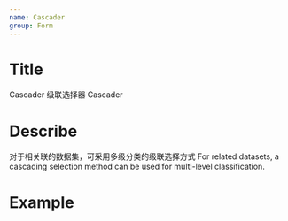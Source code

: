 ```yaml
---
name: Cascader
group: Form
---
```


# Title

Cascader 级联选择器
Cascader

# Describe

对于相关联的数据集，可采用多级分类的级联选择方式
For related datasets, a cascading selection method can be used for multi-level classification.

# Example
